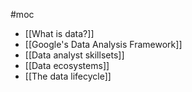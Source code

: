 #moc

* [[What is data?]]
* [[Google's Data Analysis Framework]]
* [[Data analyst skillsets]]
* [[Data ecosystems]]
* [[The data lifecycle]]

